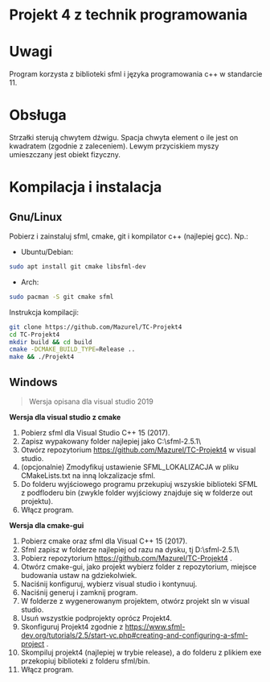 # Projekt 4 z technik programowania

# Uwagi

Program korzysta z biblioteki sfml i języka programowania c++ w standarcie 11.

# Obsługa
Strzałki sterują chwytem dźwigu.
Spacja chwyta element o ile jest on kwadratem (zgodnie z zaleceniem). 
Lewym przyciskiem myszy umieszczany jest obiekt fizyczny.

# Kompilacja i instalacja

## Gnu/Linux

Pobierz i zainstaluj sfml, cmake, git i kompilator c++ (najlepiej gcc).
Np.:
- Ubuntu/Debian:
```bash
sudo apt install git cmake libsfml-dev
```
- Arch:
```bash
sudo pacman -S git cmake sfml
```

Instrukcja kompilacji:

```bash
git clone https://github.com/Mazurel/TC-Projekt4
cd TC-Projekt4
mkdir build && cd build
cmake -DCMAKE_BUILD_TYPE=Release ..
make && ./Projekt4
```

## Windows

> Wersja opisana dla visual studio 2019

**Wersja dla visual studio z cmake**
1. Pobierz sfml dla Visual Studio C++ 15 (2017).
2. Zapisz wypakowany folder najlepiej jako C:\sfml-2.5.1\
3. Otwórz repozytorium https://github.com/Mazurel/TC-Projekt4 w visual studio.
4. (opcjonalnie) Zmodyfikuj ustawienie SFML_LOKALIZACJA w pliku CMakeLists.txt na inną lokzalizacje sfml.
5. Do folderu wyjściowego programu przekupiuj wszyskie biblioteki SFML z podfloderu bin (zwykle folder wyjściowy znajduje się w folderze out projektu).
5. Włącz program.

**Wersja dla cmake-gui**
1. Pobierz cmake oraz sfml dla Visual C++ 15 (2017).
2. Sfml zapisz w folderze najlepiej od razu na dysku, tj D:\sfml-2.5.1\
3. Pobierz repozytorium https://github.com/Mazurel/TC-Projekt4 .
4. Otwórz cmake-gui, jako projekt wybierz folder z repozytorium, miejsce budowania ustaw na gdziekolwiek.
5. Naciśnij konfiguruj, wybierz visual studio i kontynuuj.
6. Naciśnij generuj i zamknij program.
7. W folderze z wygenerowanym projektem, otwórz projekt sln w visual studio.
8. Usuń wszystkie podprojekty oprócz Projekt4.
9. Skonfiguruj Projekt4 zgodnie z https://www.sfml-dev.org/tutorials/2.5/start-vc.php#creating-and-configuring-a-sfml-project .
10. Skompiluj projekt4 (najlepiej w trybie release), a do folderu z plikiem exe przekopiuj biblioteki z folderu sfml/bin.
11. Włącz program.


